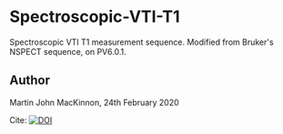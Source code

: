 # Spectroscopic-VTI-T1
Spectroscopic VTI T1 measurement sequence. Modified from Bruker's NSPECT sequence, on PV6.0.1.

## Author
Martin John MacKinnon, 24th February 2020

Cite: [![DOI](https://zenodo.org/badge/292947116.svg)](https://zenodo.org/badge/latestdoi/292947116)

